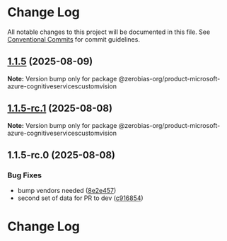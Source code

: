 # Change Log

All notable changes to this project will be documented in this file.
See [Conventional Commits](https://conventionalcommits.org) for commit guidelines.

## [1.1.5](https://github.com/zerobias-org/product/compare/@zerobias-org/product-microsoft-azure-cognitiveservicescustomvision@1.1.5-rc.1...@zerobias-org/product-microsoft-azure-cognitiveservicescustomvision@1.1.5) (2025-08-09)

**Note:** Version bump only for package @zerobias-org/product-microsoft-azure-cognitiveservicescustomvision





## [1.1.5-rc.1](https://github.com/zerobias-org/product/compare/@zerobias-org/product-microsoft-azure-cognitiveservicescustomvision@1.1.5-rc.0...@zerobias-org/product-microsoft-azure-cognitiveservicescustomvision@1.1.5-rc.1) (2025-08-08)

**Note:** Version bump only for package @zerobias-org/product-microsoft-azure-cognitiveservicescustomvision





## 1.1.5-rc.0 (2025-08-08)


### Bug Fixes

* bump vendors needed ([8e2e457](https://github.com/zerobias-org/product/commit/8e2e457e0b5d7141a05e8f2c178bc2854f2b7178))
* second set of data for PR to dev ([c916854](https://github.com/zerobias-org/product/commit/c916854bcf229b1c2042ffdea18472d66a061aaf))





# Change Log
